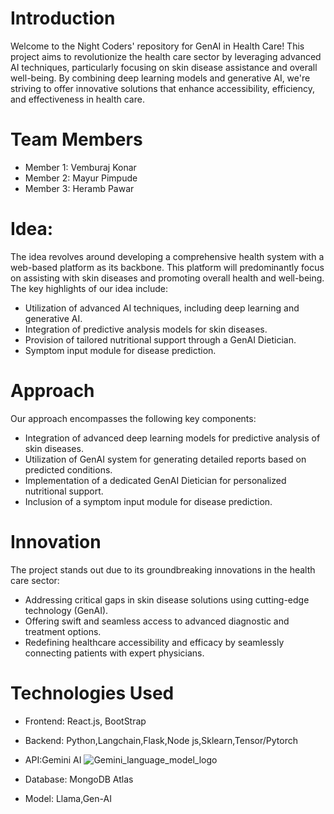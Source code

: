 # Introduction
Welcome to the Night Coders' repository for GenAI in Health Care! This project aims to revolutionize the health care sector by leveraging advanced AI techniques, particularly focusing on skin disease assistance and overall well-being. By combining deep learning models and generative AI, we're striving to offer innovative solutions that enhance accessibility, efficiency, and effectiveness in health care.

# Team Members

- Member 1: Vemburaj Konar
- Member 2: Mayur Pimpude
- Member 3: Heramb Pawar

# Idea:
The idea revolves around developing a comprehensive health system with a web-based platform as its backbone. This platform will predominantly focus on assisting with skin diseases and promoting overall health and well-being. The key highlights of our idea include:

- Utilization of advanced AI techniques, including deep learning and generative AI.
- Integration of predictive analysis models for skin diseases.
- Provision of tailored nutritional support through a GenAI Dietician.
- Symptom input module for disease prediction.

# Approach
Our approach encompasses the following key components:

- Integration of advanced deep learning models for predictive analysis of skin diseases.
- Utilization of GenAI system for generating detailed reports based on predicted conditions.
- Implementation of a dedicated GenAI Dietician for personalized nutritional support.
- Inclusion of a symptom input module for disease prediction.

# Innovation
The project stands out due to its groundbreaking innovations in the health care sector:

- Addressing critical gaps in skin disease solutions using cutting-edge technology (GenAI).
- Offering swift and seamless access to advanced diagnostic and treatment options.
- Redefining healthcare accessibility and efficacy by seamlessly connecting patients with expert physicians.

# Technologies Used
- Frontend: React.js, BootStrap
- Backend:  Python,Langchain,Flask,Node js,Sklearn,Tensor/Pytorch
- API:Gemini AI ![Gemini_language_model_logo](https://github.com/CMPN-CODECELL/Syrus-2024-GenAI-NightCoders/assets/82360563/a0c4dffe-d459-4826-ad17-a57a4cc66bf5)

- Database: MongoDB Atlas
- Model: Llama,Gen-AI

